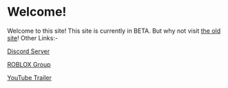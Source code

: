 # Welcome!
Welcome to this site! This site is currently in BETA. But why not visit [the old site](https://sites.google.com/view/airfranceptfs/welcome?authuser=0)!
Other Links:-

[Discord Server](https://discord.gg/UehKPHBNeV)

[ROBLOX Group](https://www.roblox.com/groups/9029607/Air-France-PTFS#!/about)

[YouTube Trailer](https://youtu.be/g1JdjW5Gcxg)